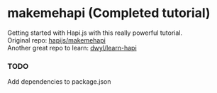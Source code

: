 # makemehapi (Completed tutorial)  

Getting started with Hapi.js with this really powerful tutorial.  
Original repo: [hapijs/makemehapi](https://github.com/hapijs/makemehapi)  
Another great repo to learn: [dwyl/learn-hapi](https://github.com/dwyl/learn-hapi)  

### TODO  
Add dependencies to package.json
